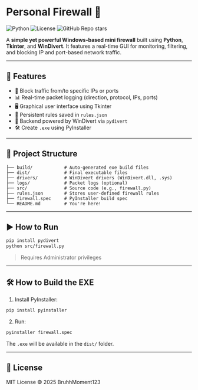 # Personal Firewall 🚀

![Python](https://img.shields.io/badge/Python-3.8%2B-blue)
![License](https://img.shields.io/badge/License-MIT-green)
![GitHub Repo stars](https://img.shields.io/github/stars/BruhhMoment123/Personal-Firewall?style=social)

A **simple yet powerful Windows-based mini firewall** built using **Python**, **Tkinter**, and **WinDivert**. It features a real-time GUI for monitoring, filtering, and blocking IP and port-based network traffic.

---

## 🔧 Features

- 🔐 Block traffic from/to specific IPs or ports
- 📊 Real-time packet logging (direction, protocol, IPs, ports)
- 🖥️ Graphical user interface using Tkinter
- 💾 Persistent rules saved in `rules.json`
- 🧱 Backend powered by WinDivert via `pydivert`
- 🛠️ Create `.exe` using PyInstaller

---

## 📁 Project Structure

```
├── build/            # Auto-generated exe build files
├── dist/             # Final executable files
├── drivers/          # WinDivert drivers (WinDivert.dll, .sys)
├── logs/             # Packet logs (optional)
├── src/              # Source code (e.g., firewall.py)
├── rules.json        # Stores user-defined firewall rules
├── firewall.spec     # PyInstaller build spec
└── README.md         # You're here!
```

---

## ▶️ How to Run

```bash
pip install pydivert
python src/firewall.py
```

> Requires Administrator privileges

---

## 🛠 How to Build the EXE

1. Install PyInstaller:

```bash
pip install pyinstaller
```

2. Run:

```bash
pyinstaller firewall.spec
```

The `.exe` will be available in the `dist/` folder.

---

## 📄 License

MIT License © 2025 BruhhMoment123
